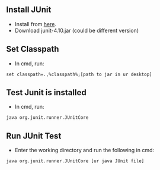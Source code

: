 ## Install JUnit
   - Install from [here](http://sourceforge.net/projects/junit/files/).
   - Download junit-4.10.jar (could be different version)

## Set Classpath
   - In cmd, run:
 
 ```
set classpath=.,%classpath%;[path to jar in ur desktop]
```


## Test Junit is installed
   - In cmd, run:
    
```
java org.junit.runner.JUnitCore 
```


## Run JUnit Test
   - Enter the working directory and run the following in cmd:
   
```
java org.junit.runner.JUnitCore [ur java JUnit file]
```
